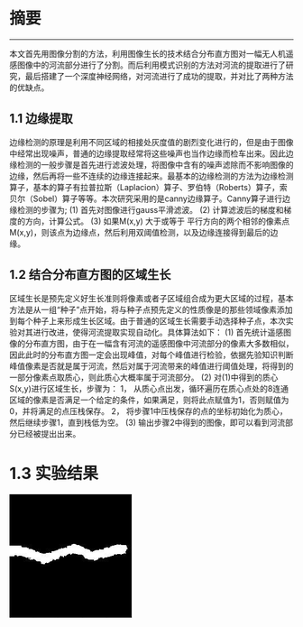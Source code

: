 # 摘要
-------
本文首先用图像分割的方法，利用图像生长的技术结合分布直方图对一幅无人机遥感图像中的河流部分进行了分割。而后利用模式识别的方法对河流的提取进行了研究，最后搭建了一个深度神经网络，对河流进行了成功的提取，并对比了两种方法的优缺点。
## 1.1 边缘提取
边缘检测的原理是利用不同区域的相接处灰度值的剧烈变化进行的，但是由于图像中经常出现噪声，普通的边缘提取经常将这些噪声也当作边缘而检车出来。因此边缘检测的一般步骤是首先进行滤波处理，将图像中含有的噪声滤除而不影响图像的边缘，然后再将一些不连续的边缘连接起来。最基本的边缘检测的方法为边缘检测算子，基本的算子有拉普拉斯（Laplacion）算子、罗伯特（Roberts）算子，索贝尔（Sobel）算子等等。本次研究采用的是canny边缘算子。Canny算子进行边缘检测的步骤为;
(1)	首先对图像进行gauss平滑滤波。
(2)	计算滤波后的梯度和梯度的方向，计算公式。 
(3)	如果M(x,y) 大于或等于 平行方向的两个相邻的像素点M(x,y)，则该点为边缘点，然后利用双阈值检测，以及边缘连接得到最后的边缘。
## 1.2 结合分布直方图的区域生长
区域生长是预先定义好生长准则将像素或者子区域组合成为更大区域的过程，基本方法是从一组“种子”点开始，将与种子点预先定义的性质像是的那些领域像素添加到每个种子上来形成生长区域。由于普通的区域生长需要手动选择种子点，本次实验对其进行改进，使得河流提取实现自动化。具体算法如下：
(1)	首先统计遥感图像的分布直方图，由于在一幅含有河流的遥感图像中河流部分的像素大多数相似，因此此时的分布直方图一定会出现峰值，对每个峰值进行检验，依据先验知识判断峰值像素是否就是属于河流，然后对属于河流带来的峰值进行阈值处理，将得到的一部分像素点取质心，则此质心大概率属于河流部分。
(2)	对(1)中得到的质心S(x,y)进行区域生长，步骤为：
1，	从质心点出发，循环遍历在质心点处的8连通区域的像素是否满足一个给定的条件，如果满足，则将此点赋值为1，否则赋值为0，并将满足的点压栈保存。
2，	将步骤1中压栈保存的点的坐标初始化为质心，然后继续步骤1，直到栈低为空。
(3)	输出步骤2中得到的图像，即可以看到河流部分已经被提出出来。
# 1.3 实验结果
![cmd-markdown-logo](https://github.com/scri/riverExtract/blob/master/picture/3.jpg)
